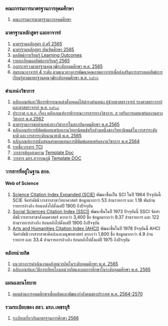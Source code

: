 ### คณะกรรมการมาตรฐานการอุดมศึกษา
1. [คณะกรรมการมาตรฐานการอุดมศึกษา](https://www.ops.go.th/th/ches)

### มาตรฐานหลักสูตร และอาจารย์
1. [มาตรฐานหลักสูตร ป.ตรี 2565](https://www.ops.go.th/th/ches-downloads/edu-standard/item/6942-2022-07-22-03-17-22)
2. [มาตรฐานหลักสูตร บัณฑิตศึกษา 2565](https://www.ops.go.th/th/ches-downloads/edu-standard/item/6943-2022-07-22-03-20-23)
3. [ผลลัพธ์การเรียนรู้ Learning Outcomes](https://www.ops.go.th/th/ches-downloads/edu-standard/item/7881-6)
4. [รายละเอียดผลลัพธ์การเรียนรู้ 2565](https://www.ops.go.th/th/ches-downloads/edu-standard/download/1079/6940/16)
1. [กฎกระทรวงมาตรฐานคุณวุฒิระดับอุดมศึกษา พ.ศ. 2565](https://www.ops.go.th/th/ches-downloads/edu-standard/item/6232-2565)
9. [สมรถนะอาจารย์ 4 ระดับ ตามแนวทางการพัฒนาคุณภาพอาจารย์เพื่อส่งเสริมการบรรลุผลลัพธ์การเรียนรู้ตามมาตรฐานคุณวุฒิระดับอุดมศึกษา พ.ศ. ๒๕๖๖](https://www.ops.go.th/th/ches-downloads/edu-standard/download/1989/8494/16)

### ตำแหน่งวิชาการ
1. [หลักเกณฑ์และวิธีการพิจารณาแต่งตั้งบุคคลให้ดำรงตำแหน่ง ผู้ช่วยศาสตราจารย์ รองศาสตราจารย์ และศาสตราจารย์ พ.ศ. ๒๕๖๔](https://www.ratchakitcha.soc.go.th/DATA/PDF/2565/E/004/T_0022.PDF)
2. [ประกาศ ก.พ.อ. เรื่อง หลักเกณฑ์การพิจารณาวารสารทางวิชาการ. ส าหรับการเผยแพร่ผลงานทางวิชาการ พ.ศ.2562](https://www.ratchakitcha.soc.go.th/DATA/PDF/2562/E/151/T_0013.PDF)
3. [มาตรฐานการขอตำแหน่งทางวิชาการในสถาบันอุดมศึกษา พ.ศ.2565](https://www.ops.go.th/th/aboutus/legal-ops/download/114/6230/16)
4. [หลักเกณฑ์การตีพิมพ์เผยแพร่ผลงานวิทยานิพนธ์หรือส่วนหนึ่งของวิทยานิพนธ์ในวารสารระดับชาติ และวารสารระดับนานาชาติ พ.ศ. 2565](https://www.ops.go.th/th/ches-downloads/edu-standard/item/7831-2565-9)
5. [หลักเกณฑ์การสนับสนุนค่าตอบแทนการตีพิมพ์เผยแพร่ผลงานวิชาการ พ.ศ.2564](https://research.pbru.ac.th/wp-content/uploads/2021/12/566_%E0%B8%9B%E0%B8%A3%E0%B8%B0%E0%B8%81%E0%B8%B2%E0%B8%A8%E0%B8%97%E0%B8%B8%E0%B8%99%E0%B9%80%E0%B8%9C%E0%B8%A2%E0%B9%81%E0%B8%9E%E0%B8%A3%E0%B9%88%E0%B8%A5%E0%B8%87%E0%B8%A7%E0%B8%B1%E0%B8%99%E0%B8%97%E0%B8%B5%E0%B9%88-29_10_64-1.pdf)
7. [รายชื่อวารสาร TCI](https://tci-thailand.org/list%20journal.php)
8. [วารสารพิบูลสงคราม](https://ph01.tci-thaijo.org/index.php/psru) [Template Doc](https://docs.google.com/document/d/16uHt0FXin9jhxzCi1-IWV4iaLpeeY7ci/edit)
9. [วารสาร มทร.สุวรรณภูมิ](https://li01.tci-thaijo.org/index.php/rmutsb-sci) [Template DOC](https://li01.tci-thaijo.org/index.php/rmutsb-sci/download)

### วารสารที่อยู่ในฐาน สกอ.
#### Web of Science
1. [Science Citation Index Expanded (SCIE)](https://clarivate.com/webofsciencegroup/solutions/webofscience-scie/)
   พัฒนาขึ้นเป็น SCI ในปี 1964 ปัจจุบันนี้ SCIE จัดทำดัชนีวารสารสาขาวิทยาศาสตร์ ข้อมูลมากกว่า 53 ล้านรายการ และ 1.18 พันล้านรายการอ้างอิง ย้อนหลังไปตั้งแต่ปี 1900 ถึงปัจจุบัน
1. [Social Sciences Citation Index (SSCI)](https://clarivate.com/webofsciencegroup/solutions/webofscience-ssci/)
   พัฒนาขึ้นในปี 1973 ปัจจุบันนี้ SSCI จัดทำดัชนีวารสารสาขาสังคมศาสตร์ มากกว่า 3,400 ชื่อ ข้อมูลมากกว่า 9.37 ล้านรายการ และ 122 ล้านรายการอ้างอิง ย้อนหลังไปตั้งแต่ปี 1900 ถึงปัจจุบัน
1. [Arts and Humanities Citation Index (AHCI)](https://clarivate.com/webofsciencegroup/solutions/webofscience-arts-and-humanities-citation-index/)
   พัฒนาขึ้นในปี 1978 ปัจจุบันนี้ AHCI จัดทำดัชนีวารสารสาขาศิลปะและมนุษยศาสตร์ มากกว่า 1,800 ชื่อ ข้อมูลมากกว่า 4.9 ล้านรายการ และ 33.4 ล้านรายการอ้างอิง ย้อนหลังไปตั้งแต่ปี 1975 ถึงปัจจุบัน

### คลังหน่วยกิต
1. [แนวทางการดำเนินงานคลังหน่วยกิตในระดับอุดมศึกษา พ.ศ. 2565](https://www.ops.go.th/th/ches-downloads/edu-standard/item/7352-2565-3)
2. [หลักเกณฑ์และวิธีการเทียบโอนหน่วยกิตและผลการศึกษาในระดับอุดมศึกษา พ.ศ. 2565](https://www.ops.go.th/th/ches-downloads/edu-standard/item/7351-2565-2)

### แผนและนโยบาย
1. [แผนด้านการอุดมศึกษาเพื่อผลิตและพัฒนากำลังคนของประเทศ พ.ศ. 2564-2570](https://drive.google.com/drive/folders/12UzeAe3h0DVrQkhhHB_NMAjeJwMdta3v)

### รวมระเบียบของ สสว. มรภ.เพชรบุรี
1. [ระเบียบเกี่ยวกับมาตรฐานการศึกษา 2566](https://acad.pbru.ac.th/acad58/index.php/academic-job/regulations)
